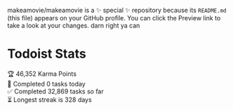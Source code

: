 makeamovie/makeamovie is a ✨ special ✨ repository because its `README.md` (this file) appears on your GitHub profile.
You can click the Preview link to take a look at your changes. darn right ya can

# Todoist Stats

<!-- TODO-IST:START -->
🏆  46,352 Karma Points           
🌸  Completed 0 tasks today           
✅  Completed 32,869 tasks so far           
⏳  Longest streak is 328 days
<!-- TODO-IST:END -->